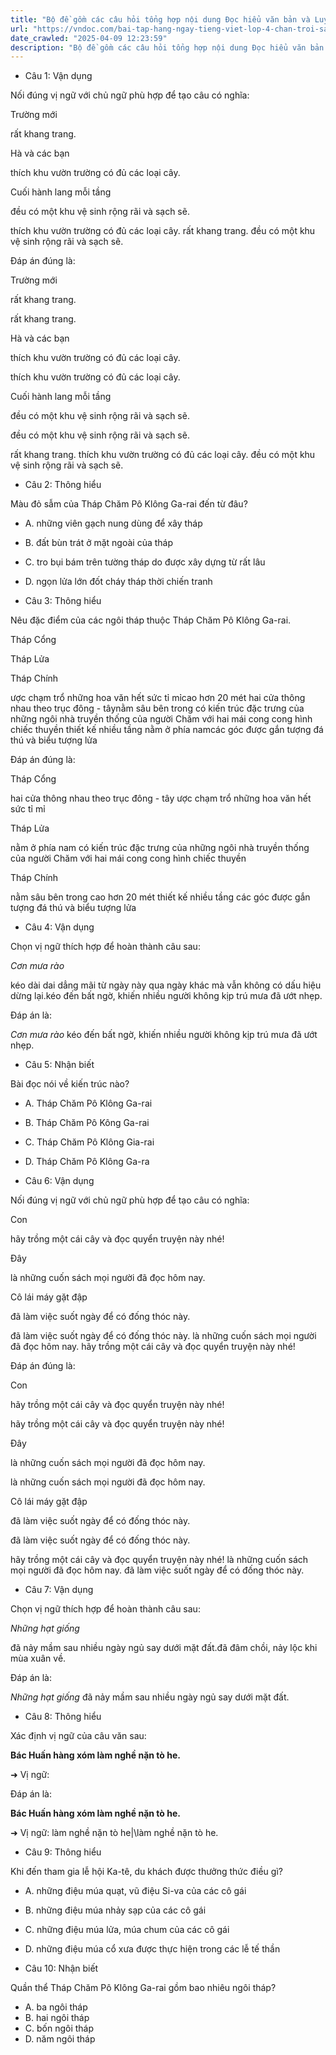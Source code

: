 ```yaml
---
title: "Bộ đề gồm các câu hỏi tổng hợp nội dung Đọc hiểu văn bản và Luyện từ và câu được học ở Tuần 23 trong chương trình Tiếng Việt lớp 4 Tập 2 Chân trời sáng tạo."
url: "https://vndoc.com/bai-tap-hang-ngay-tieng-viet-lop-4-chan-troi-sang-tao-tuan-23-thu-5-337357"
date_crawled: "2025-04-09 12:23:59"
description: "Bộ đề gồm các câu hỏi tổng hợp nội dung Đọc hiểu văn bản và Luyện từ và câu được học ở Tuần 23 trong chương trình Tiếng Việt lớp 4 Tập 2 Chân trời sáng tạo."
---
```


* Câu 1:  Vận dụng

Nối đúng vị ngữ với chủ ngữ phù hợp để tạo câu có nghĩa:

Trường mới 

rất khang trang. 

Hà và các bạn 

thích khu vườn trường có đủ các loại cây. 

Cuối hành lang mỗi tầng 

đều có một khu vệ sinh rộng rãi và sạch sẽ. 

thích khu vườn trường có đủ các loại cây.  rất khang trang.  đều có một khu vệ sinh rộng rãi và sạch sẽ. 

Đáp án đúng là:

Trường mới 

rất khang trang. 

rất khang trang. 

Hà và các bạn 

thích khu vườn trường có đủ các loại cây. 

thích khu vườn trường có đủ các loại cây. 

Cuối hành lang mỗi tầng 

đều có một khu vệ sinh rộng rãi và sạch sẽ. 

đều có một khu vệ sinh rộng rãi và sạch sẽ. 

rất khang trang.  thích khu vườn trường có đủ các loại cây.  đều có một khu vệ sinh rộng rãi và sạch sẽ. 

* Câu 2:  Thông hiểu

Màu đỏ sẫm của Tháp Chăm Pô Klông Ga-rai đến từ đâu?

  * A. những viên gạch nung dùng để xây tháp 
  * B. đất bùn trát ở mặt ngoài của tháp 
  * C. tro bụi bám trên tường tháp do được xây dựng từ rất lâu 
  * D. ngọn lửa lớn đốt cháy tháp thời chiến tranh 



* Câu 3:  Thông hiểu

Nêu đặc điểm của các ngôi tháp thuộc Tháp Chăm Pô Klông Ga-rai.

Tháp Cổng

Tháp Lửa

Tháp Chính

ược chạm trổ những hoa văn hết sức tỉ mỉcao hơn 20 mét hai cửa thông nhau theo trục đông - tâynằm sâu bên trong có kiến trúc đặc trưng của những ngôi nhà truyền thống của người Chăm với hai mái cong cong hình chiếc thuyền thiết kế nhiều tầng nằm ở phía namcác góc được gắn tượng đá thú và biểu tượng lửa

Đáp án đúng là:

Tháp Cổng

hai cửa thông nhau theo trục đông - tây ược chạm trổ những hoa văn hết sức tỉ mỉ

Tháp Lửa

nằm ở phía nam có kiến trúc đặc trưng của những ngôi nhà truyền thống của người Chăm với hai mái cong cong hình chiếc thuyền

Tháp Chính

nằm sâu bên trong cao hơn 20 mét thiết kế nhiều tầng các góc được gắn tượng đá thú và biểu tượng lửa

* Câu 4:  Vận dụng

Chọn vị ngữ thích hợp để hoàn thành câu sau:

_Cơn mưa rào_

kéo dài dai dẳng mãi từ ngày này qua ngày khác mà vẫn không có dấu hiệu dừng lại.kéo đến bất ngờ, khiến nhiều người không kịp trú mưa đã ướt nhẹp.

Đáp án là:

_Cơn mưa rào_ kéo đến bất ngờ, khiến nhiều người không kịp trú mưa đã ướt nhẹp.

* Câu 5:  Nhận biết

Bài đọc nói về kiến trúc nào?

  * A. Tháp Chăm Pô Klông Ga-rai 
  * B. Tháp Chăm Pô Kông Ga-rai 
  * C. Tháp Chăm Pô Klông Gia-rai 
  * D. Tháp Chăm Pô Klông Ga-ra 



* Câu 6:  Vận dụng

Nối đúng vị ngữ với chủ ngữ phù hợp để tạo câu có nghĩa:

Con 

hãy trồng một cái cây và đọc quyển truyện này nhé! 

Đây 

là những cuốn sách mọi người đã đọc hôm nay. 

Cô lái máy gặt đập 

đã làm việc suốt ngày để có đống thóc này. 

đã làm việc suốt ngày để có đống thóc này.  là những cuốn sách mọi người đã đọc hôm nay.  hãy trồng một cái cây và đọc quyển truyện này nhé! 

Đáp án đúng là:

Con 

hãy trồng một cái cây và đọc quyển truyện này nhé! 

hãy trồng một cái cây và đọc quyển truyện này nhé! 

Đây 

là những cuốn sách mọi người đã đọc hôm nay. 

là những cuốn sách mọi người đã đọc hôm nay. 

Cô lái máy gặt đập 

đã làm việc suốt ngày để có đống thóc này. 

đã làm việc suốt ngày để có đống thóc này. 

hãy trồng một cái cây và đọc quyển truyện này nhé!  là những cuốn sách mọi người đã đọc hôm nay.  đã làm việc suốt ngày để có đống thóc này. 

* Câu 7:  Vận dụng

Chọn vị ngữ thích hợp để hoàn thành câu sau:

_Những hạt giống_

đã nảy mầm sau nhiều ngày ngủ say dưới mặt đất.đã đâm chồi, nảy lộc khi mùa xuân về.

Đáp án là:

_Những hạt giống_ đã nảy mầm sau nhiều ngày ngủ say dưới mặt đất.

* Câu 8:  Thông hiểu

Xác định vị ngữ của câu văn sau:

**Bác Huấn hàng xóm làm nghề nặn tò he.**

➜ Vị ngữ: 

Đáp án là:

**Bác Huấn hàng xóm làm nghề nặn tò he.**

➜ Vị ngữ: làm nghề nặn tò he|\làm nghề nặn tò he.

* Câu 9:  Thông hiểu

Khi đến tham gia lễ hội Ka-tê, du khách được thưởng thức điều gì?

  * A. những điệu múa quạt, vũ điệu Si-va của các cô gái 
  * B. những điệu múa nhảy sạp của các cô gái 
  * C. những điệu múa lửa, múa chum của các cô gái 
  * D. những điệu múa cổ xưa được thực hiện trong các lễ tế thần 



* Câu 10:  Nhận biết

Quần thể Tháp Chăm Pô Klông Ga-rai gồm bao nhiêu ngôi tháp?

  * A. ba ngôi tháp 
  * B. hai ngôi tháp 
  * C. bốn ngôi tháp 
  * D. năm ngôi tháp 


